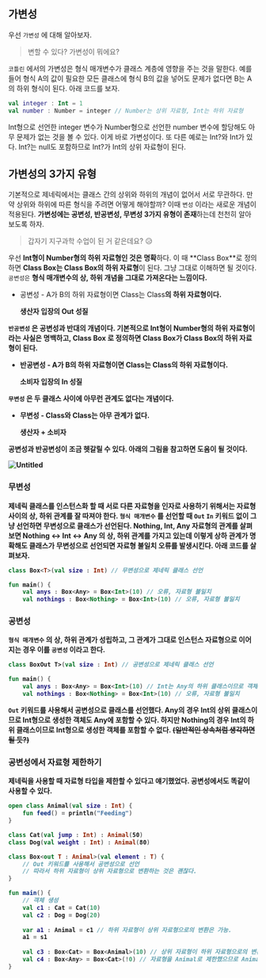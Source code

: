 ## 가변성

우선 `가변성` 에 대해 알아보자.

> 변할 수 있다? 가변성이 뭐에요?

`코틀린` 에서의 가변성은 형식 매개변수가 클래스 계층에 영향을 주는 것을 말한다. 예를 들어 형식 A의 값이 필요한 모든 클래스에 형식 B의 값을 넣어도 문제가 없다면 B는 A의 하위 형식이 된다. 아래 코드를 보자.

```kotlin
val integer : Int = 1
val number : Number = integer // Number는 상위 자료형, Int는 하위 자료형
```

Int형으로 선언한 integer 변수가 Number형으로 선언한 number 변수에 할당해도 아무 문제가 없는 것을 볼 수 있다. 이게 바로 가변성이다. 또 다른 예로는 Int?와 Int가 있다. Int?는 null도 포함하므로 Int?가 Int의 상위 자료형이 된다.

## 가변성의 3가지 유형

기본적으로 제네릭에서는 클래스 간의 상위와 하위의 개념이 없어서 서로 무관하다. 만약 상위와 하위에 따른 형식을 주려면 어떻게 해야할까? 이때 `변성` 이라는 새로운 개념이 적용된다. **가변성에는 공변성, 반공변성, 무변성 3가지 유형이 존재**하는데 천천히 알아보도록 하자.

> 갑자기 지구과학 수업이 된 거 같은데요? 😥

우선 **Int형이 Number형의 하위 자료형인 것은 명확**하다. 이 때 **Class Box<Out T>**로 정의하면 **Class Box<Int>는 Class Box<Number>의 하위 자료형**이 된다. 그냥 그대로 이해하면 될 것이다. `공변성은`  **형식 매개변수의 상, 하위 개념을 그대로 가져온다는 느낌이다.**

- 공변성 - A가 B의 하위 자료형이면 Class<A>는 Class<B>의 하위 자료형이다.

    **생산자 입장의 Out 성질**

`반공변성` 은 **공변성과 반대의 개념**이다. 기본적으로 Int형이 Number형의 하위 자료형이라는 사실은 명백하고, **Class Box<In T> 로 정의하면 Class Box<Number>가  Class Box<Int>의 하위 자료형**이 된다.

- 반공변성 - A가 B의 하위 자료형이면 Class<B>는 Class<A>의 하위 자료형이다.

    **소비자 입장의 In 성질**

`무변성` 은 **두 클래스 사이에 아무런 관계도 없다는 개념**이다.

- 무변성 - Class<A>와 Class<B>는 아무 관계가 없다.

    **생산자 + 소비자** 

**공변성과 반공변성**이 조금 헷갈릴 수 있다. 아래의 그림을 참고하면 도움이 될 것이다. 

![Untitled](https://s3-us-west-2.amazonaws.com/secure.notion-static.com/56579376-d143-40c9-a3c2-5f3cd3cbea0f/Untitled.png)

### 무변성

제네릭 클래스를 인스턴스화 할 때 서로 다른 자료형을 인자로 사용하기 위해서는 자료형 사이의 상, 하위 관계를 잘 따져야 한다. `형식 매개변수` 를 선언할 때 `Out` `In` 키워드 없이 그냥 선언하면 무변성으로 클래스가 선언된다. Nothing, Int, Any 자료형의 관계를 살펴보면 Nothing ↔ Int ↔ Any 의 상, 하위 관계를 가지고 있는데 이렇게 **상하 관계가 명확해도 클래스가 무변성으로 선언되면 자료형 불일치 오류를 발생**시킨다. 아래 코드를 살펴보자.

```kotlin
class Box<T>(val size : Int) // 무변성으로 제네릭 클래스 선언

fun main() {
	val anys : Box<Any> = Box<Int>(10) // 오류, 자료형 불일치
	val nothings : Box<Nothing> = Box<Int>(10) // 오류, 자료형 불일치
```

### 공변성

`형식 매개변수` 의 상, 하위 관계가 성립하고, 그 관계가 **그대로 인스턴스 자료형으로 이어지는 경우** 이를 `공변성` 이라고 한다. 

```kotlin
class BoxOut T>(val size : Int) // 공변성으로 제네릭 클래스 선언

fun main() {
	val anys : Box<Any> = Box<Int>(10) // Int는 Any의 하위 클래스이므로 객체 생성 가능
	val nothings : Box<Nothing> = Box<Int>(10) // 오류, 자료형 불일치

```

`Out` 키워드를 사용해서 공변성으로 클래스를 선언했다. **Any의 경우 Int의 상위 클래스이므로 Int형으로 생성한 객체도 Any에 포함할 수 있다. 하지만 Nothing의 경우 Int의 하위 클래스이므로 Int형으로 생성한 객체를 포함할 수 없다.** ~~(일반적인 상속처럼 생각하면 될 듯?)~~

### 공변성에서 자료형 제한하기

제네릭을 사용할 때 자료형 타입을 제한할 수 있다고 얘기했었다. 공변성에서도 똑같이 사용할 수 있다. 

```kotlin
open class Animal(val size : Int) {
	fun feed() = println("Feeding")
}

class Cat(val jump : Int) : Animal(50)
class Dog(val weight : Int) : Animal(80)

class Box<out T : Animal>(val element : T) {
	// Out 키워드를 사용해서 공변성으로 선언
	// 따라서 하위 자료형이 상위 자료형으로 변환하는 것은 괜찮다.
}

fun main() {
	// 객체 생성
	val c1 : Cat = Cat(10)
	val c2 : Dog = Dog(20)
	
	var a1 : Animal = c1 // 하위 자료형이 상위 자료형으로의 변환은 가능.
	a1 = s1
	
	val c3 : Box<Cat> = Box<Animal>(10) // 상위 자료형이 하위 자료형으로의 변환은 불가능
	val c4 : Box<Any> = Box<Cat>(!0) // 자료형을 Animal로 제한했으므로 Animal, Cat, Dog를 제외한 다른 자료형은 사용불가.
}
```
